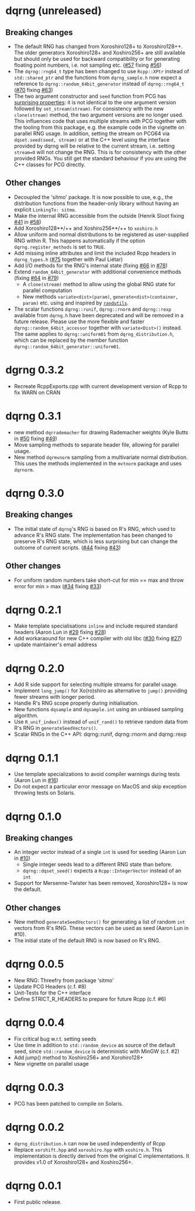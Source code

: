 # dqrng (unreleased)

## Breaking changes

* The default RNG has changed from Xoroshiro128+ to Xoroshiro128++. The older generators Xoroshiro128+ and Xoshiro256+ are still available but should only be used for backward compatibility or for generating floating point numbers, i.e. not sampling etc.  ([#57](https://github.com/daqana/dqrng/pull/57) fixing [#56](https://github.com/daqana/dqrng/issues/56))
* The `dqrng::rng64_t` type has been changed to use `Rcpp::XPtr` instead of `std::shared_ptr` and the functions from `dqrng_sample.h` now expect a reference to `dqrng::random_64bit_generator` instead of `dqrng::rng64_t` ([#70](https://github.com/daqana/dqrng/pull/70) fixing [#63](https://github.com/daqana/dqrng/issues/63))
* The two argument constructor and `seed`  function from PCG has [surprising properties](https://github.com/imneme/pcg-cpp/issues/91): it is not identical to the one argument version followed by `set_stream(stream)`. For consistency with the new `clone(stream)` method, the two argument versions are no longer used. This influences code that uses multiple streams with PCG together with the tooling from this package, e.g. the example code in the vignette on parallel RNG usage. In addition, setting the stream on PCG64 via `dqset.seed(seed, stream)` or at the C++ level using the interface provided by dqrng will be relative to the current stream, i.e. setting `stream=0` will not change the RNG. This is for consistency with the other provided RNGs. You still get the standard behaviour if you are using the C++ classes for PCG directly.

## Other changes

* Decoupled the 'sitmo' package. It is now possible to use, e.g., the distribution functions from the header-only library without having an explicit `LinkingTo: sitmo`.
* Make the internal RNG accessible from the outside (Henrik Sloot fixing [#41](https://github.com/daqana/dqrng/issues/41) in [#58](https://github.com/daqana/dqrng/pull/58))
* Add Xoroshiro128\*\*/++ and Xoshiro256\*\*/++ to `xoshiro.h`
* Allow uniform and normal distributions to be registered as user-supplied RNG within R. This happens automatically if the option `dqrng.register_methods` is set to `TRUE`.
* Add missing inline attributes and limit the included Rcpp headers in `dqrng_types.h` ([#75](https://github.com/daqana/dqrng/pull/75) together with Paul Liétar)
* Add I/O methods for the RNG's internal state (fixing [#66](https://github.com/daqana/dqrng/issues/66) in [#78](https://github.com/daqana/dqrng/pull/78))
* Extend `random_64bit_generator` with additional convenience methods (fixing [#64](https://github.com/daqana/dqrng/issues/64) in [#79](https://github.com/daqana/dqrng/pull/79))
    * A `clone(stream)` method to allow using the global RNG state for parallel computation
    * New methods `variate<dist>(param)`, `generate<dist>(container, param)` etc. using and inspired by [`randutils`](https://www.pcg-random.org/posts/ease-of-use-without-loss-of-power.html).
* The scalar functions `dqrng::runif`, `dqrng::rnorm` and `dqrng::rexp` available from `dqrng.h` have been deprecated and will be removed in a future release. Please use the more flexible and faster `dqrng::random_64bit_accessor` together with `variate<Dist>()` instead. The same applies to `dqrng::uniform01` from `dqrng_distribution.h`, which can be replaced by the member function `dqrng::random_64bit_generator::uniform01`. 


# dgrng 0.3.2

* Recreate RcppExports.cpp with current development version of Rcpp to fix WARN on CRAN

# dqrng 0.3.1

* new method `dqrrademacher` for drawing Rademacher weights (Kyle Butts in [#50](https://github.com/daqana/dqrng/pull/50) fixing [#49](https://github.com/daqana/dqrng/pull/49))
* Move sampling methods to separate header file, allowing for parallel usage.
* New method `dqrmvnorm` sampling from a multivariate normal distribution.
  This uses the methods implemented in the `mvtnorm` package and uses `dqrnorm`.

# dqrng 0.3.0

## Breaking changes

* The initial state of `dqrng`'s RNG is based on R's RNG, which used to advance R's RNG state.
  The implementation has been changed to preserve R's RNG state, which is less surprising but
  can change the outcome of current scripts.
  ([#44](https://github.com/daqana/dqrng/pull/34) fixing [#43](https://github.com/daqana/dqrng/issues/33))

## Other changes

* For uniform random numbers take short-cut for min == max and throw error for min > max
  ([#34](https://github.com/daqana/dqrng/pull/34) fixing [#33](https://github.com/daqana/dqrng/issues/33))

# dqrng 0.2.1

* Make template specialisations `inline` and include required standard headers (Aaron Lun in [#29](https://github.com/daqana/dqrng/pull/29) fixing [#28](https://github.com/daqana/dqrng/issues/28))
* Add workaraound for new C++ compiler with old libc ([#30](https://github.com/daqana/dqrng/pull/30) fixing [#27](https://github.com/daqana/dqrng/issues/27))
* update maintainer's email address

# dqrng 0.2.0

* Add R side support for selecting multiple streams for parallel usage.
* Implement `long_jump()` for Xo(ro)shiro as alternative to `jump()`
  providing fewer streams with longer period.
* Handle R's RNG scope properly during initialisation.
* New functions `dqsample` and `dqsample.int` using an unbiased sampling
  algorithm.
* Use `R_unif_index()` instead of `unif_rand()` to retrieve random data
  from R's RNG in `generateSeedVectors()`.
* Scalar RNGs in the C++ API: dqrng::runif, dqrng::rnorm and dqrng::rexp

# dqrng 0.1.1

* Use template specializations to avoid compiler warnings during tests (Aaron Lun in [#16](https://github.com/daqana/dqrng/pull/16))
* Do not expect a particular error message on MacOS and skip exception throwing tests on Solaris.

# dqrng 0.1.0

## Breaking changes

* An integer vector instead of a single `int` is used for seeding (Aaron Lun in [#10](https://github.com/daqana/dqrng/pull/10))
  * Single integer seeds lead to a different RNG state than before.
  * `dqrng::dqset_seed()` expects a `Rcpp::IntegerVector` instead of an `int`
* Support for Mersenne-Twister has been removed, Xoroshiro128+ is now the default.

## Other changes

* New method `generateSeedVectors()` for generating a list of random `int`
  vectors from R's RNG. These vectors can be used as seed (Aaron Lun in #10).
* The initial state of the default RNG is now based on R's RNG.

# dqrng 0.0.5

* New RNG: Threefry from package 'sitmo'
* Update PCG Headers (c.f. #8)
* Unit-Tests for the C++ interface
* Define STRICT_R_HEADERS to prepare for future Rcpp (c.f. #6)

# dqrng 0.0.4

* Fix critical bug w.r.t. setting seeds
* Use time in addition to `std::random_device` as source of the default seed, since
  `std::random_device` is deterministic with MinGW (c.f. #2)
* Add jump() method to Xoshiro256+ and Xorohiro128+
* New vignette on parallel usage

# dqrng 0.0.3

* PCG has been patched to compile on Solaris.

# dqrng 0.0.2

* `dqrng_distribution.h` can now be used independently of Rcpp
* Replace `xorshift.hpp` and `xoroshiro.hpp` with `xoshiro.h`.
  This implementation is directly derived from the original C implementations.
  It provides v1.0 of Xoroshiro128+ and Xoshiro256+.

# dqrng 0.0.1

* First public release.
